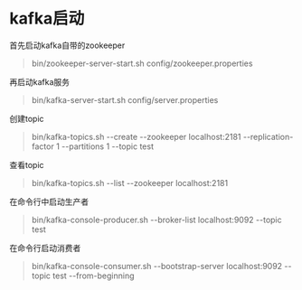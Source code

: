 # kafka启动

首先启动kafka自带的zookeeper
>  bin/zookeeper-server-start.sh config/zookeeper.properties

再启动kafka服务
>  bin/kafka-server-start.sh config/server.properties

创建topic
>  bin/kafka-topics.sh --create --zookeeper localhost:2181 --replication-factor 1 --partitions 1 --topic test

查看topic
> bin/kafka-topics.sh --list --zookeeper localhost:2181

在命令行中启动生产者
> bin/kafka-console-producer.sh --broker-list localhost:9092 --topic test

在命令行启动消费者
> bin/kafka-console-consumer.sh --bootstrap-server localhost:9092 --topic test --from-beginning